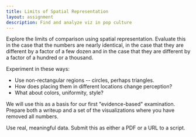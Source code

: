 ```yaml
---
title: Limits of Spatial Representation
layout: assignment
description: Find and analyze viz in pop culture
---
```


Explore the limits of comparison using spatial representation. Evaluate this in
the case that the numbers are nearly identical, in the case that they are
different by a factor of a few dozen and in the case that they are different by
a factor of a hundred or a thousand.

Experiment in these ways:

 * Use non-rectangular regions -- circles, perhaps triangles.
 * How does placing them in different locations change perception?
 * What about colors, uniformity, style?

We will use this as a basis for our first "evidence-based" examination. Prepare
both a writeup and a set of the visualizations where you have removed all
numbers.

Use real, meaningful data.  Submit this as either a PDF or a URL to a script.
